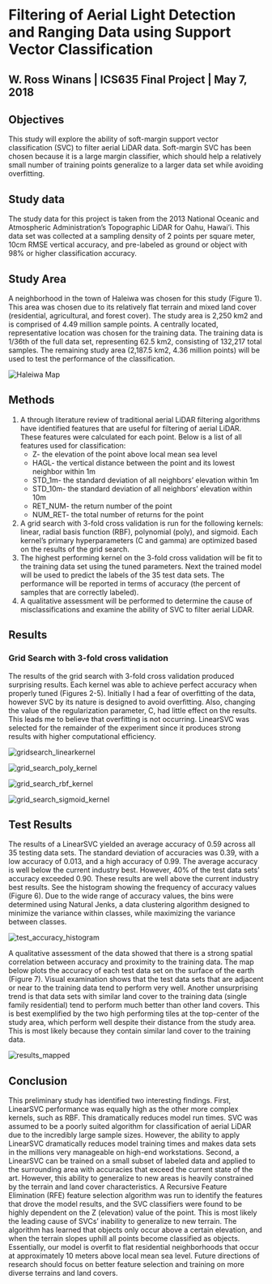 # Filtering of Aerial Light Detection and Ranging Data using Support Vector Classification
## W. Ross Winans | ICS635 Final Project | May 7, 2018

## Objectives
This study will explore the ability of soft-margin support vector classification (SVC) to filter aerial LiDAR data. Soft-margin SVC has been chosen because it is a large margin classifier, which should help a relatively small number of training points generalize to a larger data set while avoiding overfitting.
## Study data
The study data for this project is taken from the 2013 National Oceanic and Atmospheric Administration’s Topographic LiDAR for Oahu, Hawai’i. This data set was collected at a sampling density of 2 points per square meter, 10cm RMSE vertical accuracy, and pre-labeled as ground or object with 98% or higher classification accuracy.  
## Study Area
A neighborhood in the town of Haleiwa was chosen for this study (Figure 1). This area was chosen due to its relatively flat terrain and mixed land cover (residential, agricultural, and forest cover). The study area is 2,250 km2 and is comprised of 4.49 million sample points. A centrally located, representative location was chosen for the training data. The training data is 1/36th of the full data set, representing 62.5 km2, consisting of 132,217 total samples. The remaining study area (2,187.5 km2, 4.36 million points) will be used to test the performance of the classification.

![Haleiwa Map](/images/ics635_haleiwa.png)

## Methods
1. A through literature review of traditional aerial LiDAR filtering algorithms have identified features that are useful for filtering of aerial LiDAR. These features were calculated for each point. Below is a list of all features used for classification:
    * Z- the elevation of the point above local mean sea level
    * HAGL- the vertical distance between the point and its lowest neighbor within 1m
    * STD_1m- the standard deviation of all neighbors’ elevation within 1m
    * STD_10m- the standard deviation of all neighbors’ elevation within 10m
    * RET_NUM- the return number of the point
    * NUM_RET- the total number of returns for the point
2. A grid search with 3-fold cross validation is run for the following kernels: linear, radial basis function (RBF), polynomial (poly), and sigmoid. Each kernel’s primary hyperparameters (C and gamma) are optimized based on the results of the grid search.
3. The highest performing kernel on the 3-fold cross validation will be fit to the training data set using the tuned parameters. Next the trained model will be used to predict the labels of the 35 test data sets. The performance will be reported in terms of accuracy (the percent of samples that are correctly labeled).
4. A qualitative assessment will be performed to determine the cause of misclassifications and examine the ability of SVC to filter aerial LiDAR.
## Results
### Grid Search with 3-fold cross validation
The results of the grid search with 3-fold cross validation produced surprising results. Each kernel was able to achieve perfect accuracy when properly tuned (Figures 2-5). Initially I had a fear of overfitting of the data, however SVC by its nature is designed to avoid overfitting. Also, changing the value of the regularization parameter, C, had little effect on the results. This leads me to believe that overfitting is not occurring.  LinearSVC was selected for the remainder of the experiment since it produces strong results with higher computational efficiency.

![gridsearch_linearkernel](/images/ics635_fig2.png)


![grid_search_poly_kernel](/images/ics635_fig3.png)


![grid_search_rbf_kernel](/images/ics635_fig4.png)


![grid_search_sigmoid_kernel](/images/ics635_fig5.png)

## Test Results
The results of a LinearSVC yielded an average accuracy of 0.59 across all 35 testing data sets. The standard deviation of accuracies was 0.39, with a low accuracy of 0.013, and a high accuracy of 0.99. The average accuracy is well below the current industry best. However, 40% of the test data sets’ accuracy exceeded 0.90. These results are well above the current industry best results. See the histogram showing the frequency of accuracy values (Figure 6). Due to the wide range of accuracy values, the bins were determined using Natural Jenks, a data clustering algorithm designed to minimize the variance within classes, while maximizing the variance between classes.

![test_accuracy_histogram](/images/ics635_accuracies_histogram.png)

A qualitative assessment of the data showed that there is a strong spatial correlation between accuracy and proximity to the training data. The map below plots the accuracy of each test data set on the surface of the earth (Figure 7). Visual examination shows that the test data sets that are adjacent or near to the training data tend to perform very well. Another unsurprising trend is that data sets with similar land cover to the training data (single family residential) tend to perform much better than other land covers. This is best exemplified by the two high performing tiles at the top-center of the study area, which perform well despite their distance from the study area. This is most likely because they contain similar land cover to the training data.

![results_mapped](/images/ics635_haleiwa_map_results.png)

## Conclusion
This preliminary study has identified two interesting findings. First, LinearSVC performance was equally high as the other more complex kernels, such as RBF. This dramatically reduces model run times. SVC was assumed to be a poorly suited algorithm for classification of aerial LiDAR due to the incredibly large sample sizes. However, the ability to apply LinearSVC dramatically reduces model training times and makes data sets in the millions very manageable on high-end workstations. Second, a LinearSVC can be trained on a small subset of labeled data and applied to the surrounding area with accuracies that exceed the current state of the art. However, this ability to generalize to new areas is heavily constrained by the terrain and land cover characteristics. 
A Recursive Feature Elimination (RFE) feature selection algorithm was run to identify the features that drove the model results, and the SVC classifiers were found to be highly dependent on the Z (elevation) value of the point. This is most likely the leading cause of SVCs’ inability to generalize to new terrain. The algorithm has learned that objects only occur above a certain elevation, and when the terrain slopes uphill all points become classified as objects. Essentially, our model is overfit to flat residential neighborhoods that occur at approximately 10 meters above local mean sea level. Future directions of research should focus on better feature selection and training on more diverse terrains and land covers.

